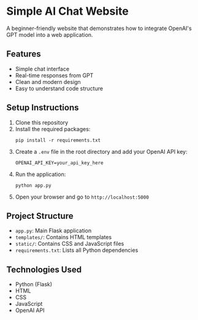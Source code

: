 # Simple AI Chat Website

A beginner-friendly website that demonstrates how to integrate OpenAI's GPT model into a web application.

## Features

- Simple chat interface
- Real-time responses from GPT
- Clean and modern design
- Easy to understand code structure

## Setup Instructions

1. Clone this repository
2. Install the required packages:
   ```
   pip install -r requirements.txt
   ```
3. Create a `.env` file in the root directory and add your OpenAI API key:
   ```
   OPENAI_API_KEY=your_api_key_here
   ```
4. Run the application:
   ```
   python app.py
   ```
5. Open your browser and go to `http://localhost:5000`

## Project Structure

- `app.py`: Main Flask application
- `templates/`: Contains HTML templates
- `static/`: Contains CSS and JavaScript files
- `requirements.txt`: Lists all Python dependencies

## Technologies Used

- Python (Flask)
- HTML
- CSS
- JavaScript
- OpenAI API
